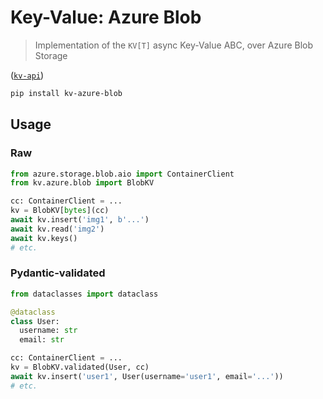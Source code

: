 # Key-Value: Azure Blob

> Implementation of the `KV[T]` async Key-Value ABC, over Azure Blob Storage

([`kv-api`]((https://pypi.org/project/kv-api/)))

```bash
pip install kv-azure-blob
```

## Usage

### Raw

```python
from azure.storage.blob.aio import ContainerClient
from kv.azure.blob import BlobKV

cc: ContainerClient = ...
kv = BlobKV[bytes](cc)
await kv.insert('img1', b'...')
await kv.read('img2')
await kv.keys()
# etc.
```

### Pydantic-validated

```python
from dataclasses import dataclass

@dataclass
class User:
  username: str
  email: str

cc: ContainerClient = ...
kv = BlobKV.validated(User, cc)
await kv.insert('user1', User(username='user1', email='...'))
# etc.
```